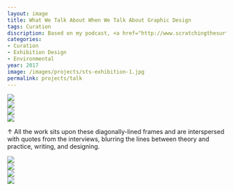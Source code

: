 ```yaml
---
layout: image
title: What We Talk About When We Talk About Graphic Design
tags: Curation
discription: Based on my podcast, <a href="http://www.scratchingthesurface.fm">Scratching the Surface</a>, What We Talk About When We Talk About Graphic Design is a small exhibition I curated of work from the guests of the first set of interviews I conducted. The work showcased — from designers like Armin Vit, Experimental Jetset, Dexter Sinister, and the Google Design team — is a collection critical design that seeks to further and deepen the graphic design discourse.
categories:
- Curation
- Exhibition Design
- Environmental
year: 2017
image: /images/projects/sts-exhibition-1.jpg
permalink: projects/talk
---
```


<img src="/images/projects/sts-exhibition-1.jpg">

<div class="images-left"><img src="/images/projects/sts-exhibition-2.jpg"></div>
<div class="images-right"><img src="/images/projects/sts-exhibition-3.jpg"></div>

<img src="/images/projects/sts-exhibition-4.jpg">
<div class="images-right"><p>&uarr; All the work sits upon these diagonally-lined frames and are interspersed with quotes from the interviews, blurring the lines between theory and practice, writing, and designing.</p></div>
<section class="clear"></section>

<img src="/images/projects/sts-exhibition-5.jpg">

<div class="images-left"><img src="/images/projects/sts-exhibition-6.jpg"></div>
<div class="images-right"><img src="/images/projects/sts-exhibition-7.jpg"></div>


<img src="/images/projects/sts-exhibition-8.jpg">



